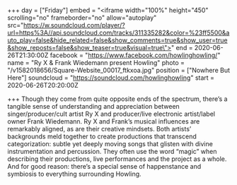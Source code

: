 +++
day = ["Friday"]
embed = "<iframe width=\"100%\" height=\"450\" scrolling=\"no\" frameborder=\"no\" allow=\"autoplay\" src=\"https://w.soundcloud.com/player/?url=https%3A//api.soundcloud.com/tracks/311335282&color=%23ff5500&auto_play=false&hide_related=false&show_comments=true&show_user=true&show_reposts=false&show_teaser=true&visual=true\"></iframe>"
end = 2020-06-26T21:30:00Z
facebook = "https://www.facebook.com/howlinghowling/"
name = "Ry X & Frank Wiedemann present Howling"
photo = "/v1582018656/Square-Website_00017_ftkxoa.jpg"
position = ["Nowhere But Here"]
soundcloud = "https://soundcloud.com/howlinghowling"
start = 2020-06-26T20:20:00Z

+++
Though they come from quite opposite ends of the spectrum, there’s a tangible sense of understanding and appreciation between singer/producer/cult artist Ry X and producer/live electronic artist/label owner Frank Wiedemann. Ry X and Frank’s musical influences are remarkably aligned, as are their creative mindsets. Both artists’ backgrounds meld together to create productions that transcend categorization: subtle yet deeply moving songs that glisten with divine instrumentation and percussion. They often use the word “magic” when describing their productions, live performances and the project as a whole. And for good reason: there’s a special sense of happenstance and symbiosis to everything surrounding Howling.
